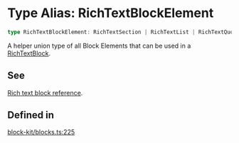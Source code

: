 # Type Alias: RichTextBlockElement

```ts
type RichTextBlockElement: RichTextSection | RichTextList | RichTextQuote | RichTextPreformatted;
```

A helper union type of all Block Elements that can be used in a [RichTextBlock](../interfaces/RichTextBlock.md).

## See

[Rich text block reference](https://api.slack.com/reference/block-kit/blocks#rich_text).

## Defined in

[block-kit/blocks.ts:225](https://github.com/slackapi/node-slack-sdk/blob/c15385ef93ccdde9702f52f7d1f445999203d794/packages/types/src/block-kit/blocks.ts#L225)
